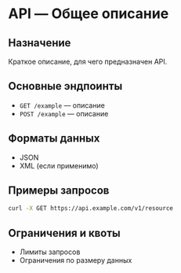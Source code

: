 # API — Общее описание

## Назначение
Краткое описание, для чего предназначен API.

## Основные эндпоинты
- `GET /example` — описание
- `POST /example` — описание

## Форматы данных
- JSON
- XML (если применимо)

## Примеры запросов
```bash
curl -X GET https://api.example.com/v1/resource
```

## Ограничения и квоты
- Лимиты запросов
- Ограничения по размеру данных
